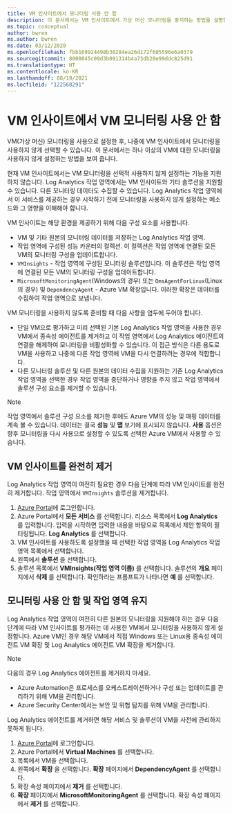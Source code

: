 ```yaml
---
title: VM 인사이트에서 모니터링 사용 안 함
description: 이 문서에서는 VM 인사이트에서 가상 머신 모니터링을 중지하는 방법을 설명합니다.
ms.topic: conceptual
author: bwren
ms.author: bwren
ms.date: 03/12/2020
ms.openlocfilehash: fbb169924498b30284ea26d172f605596e6a0379
ms.sourcegitcommit: 8000045c09d3b091314b4a73db20e99ddc825d91
ms.translationtype: HT
ms.contentlocale: ko-KR
ms.lasthandoff: 08/19/2021
ms.locfileid: "122568291"
---
```

# <a name="disable-monitoring-of-your-vms-in-vm-insights"></a>VM 인사이트에서 VM 모니터링 사용 안 함

VM(가상 머신) 모니터링을 사용으로 설정한 후, 나중에 VM 인사이트에서 모니터링을 사용하지 않게 선택할 수 있습니다. 이 문서에서는 하나 이상의 VM에 대한 모니터링을 사용하지 않게 설정하는 방법을 보여 줍니다.  

현재 VM 인사이트에서는 VM 모니터링을 선택적 사용하지 않게 설정하는 기능을 지원하지 않습니다. Log Analytics 작업 영역에서는 VM 인사이트와 기타 솔루션을 지원할 수 있습니다. 다른 모니터링 데이터도 수집할 수 있습니다. Log Analytics 작업 영역에서 이 서비스를 제공하는 경우 시작하기 전에 모니터링을 사용하지 않게 설정하는 메소드와 그 영향을 이해해야 합니다.

VM 인사이트는 해당 환경을 제공하기 위해 다음 구성 요소를 사용합니다.

* VM 및 기타 원본의 모니터링 데이터를 저장하는 Log Analytics 작업 영역.
* 작업 영역에 구성된 성능 카운터의 컬렉션. 이 컬렉션은 작업 영역에 연결된 모든 VM의 모니터링 구성을 업데이트합니다.
* `VMInsights` - 작업 영역에 구성된 모니터링 솔루션입니다. 이 솔루션은 작업 영역에 연결된 모든 VM의 모니터링 구성을 업데이트합니다.
* `MicrosoftMonitoringAgent`(Windows의 경우) 또는 `OmsAgentForLinux`(Linux의 경우) 및 `DependencyAgent` - Azure VM 확장입니다. 이러한 확장은 데이터를 수집하여 작업 영역으로 보냅니다.

VM 모니터링을 사용하지 않도록 준비할 때 다음 사항을 염두에 두어야 합니다.

* 단일 VM으로 평가하고 미리 선택된 기본 Log Analytics 작업 영역을 사용한 경우 VM에서 종속성 에이전트를 제거하고 이 작업 영역에서 Log Analytics 에이전트의 연결을 해제하여 모니터링을 비활성화할 수 있습니다. 이 접근 방식은 다른 용도로 VM을 사용하고 나중에 다른 작업 영역에 VM을 다시 연결하려는 경우에 적합합니다.
* 다른 모니터링 솔루션 및 다른 원본의 데이터 수집을 지원하는 기존 Log Analytics 작업 영역을 선택한 경우 작업 영역을 중단하거나 영향을 주지 않고 작업 영역에서 솔루션 구성 요소를 제거할 수 있습니다.  

>[!NOTE]
> 작업 영역에서 솔루션 구성 요소를 제거한 후에도 Azure VM의 성능 및 매핑 데이터를 계속 볼 수 있습니다. 데이터는 결국 **성능** 및 **맵** 보기에 표시되지 않습니다. **사용** 옵션은 향후 모니터링을 다시 사용으로 설정할 수 있도록 선택한 Azure VM에서 사용할 수 있습니다.  

## <a name="remove-vm-insights-completely"></a>VM 인사이트를 완전히 제거

Log Analytics 작업 영역이 여전히 필요한 경우 다음 단계에 따라 VM 인사이트를 완전히 제거합니다. 작업 영역에서 `VMInsights` 솔루션을 제거합니다.  

1. [Azure Portal](https://portal.azure.com)에 로그인합니다.
2. Azure Portal에서 **모든 서비스** 를 선택합니다. 리소스 목록에서 **Log Analytics** 를 입력합니다. 입력을 시작하면 입력한 내용을 바탕으로 목록에서 제안 항목이 필터링됩니다. **Log Analytics** 를 선택합니다.
3. VM 인사이트를 사용하도록 설정했을 때 선택한 작업 영역을 Log Analytics 작업 영역 목록에서 선택합니다.
4. 왼쪽에서 **솔루션** 을 선택합니다.  
5. 솔루션 목록에서 **VMInsights(작업 영역 이름)** 를 선택합니다. 솔루션의 **개요** 페이지에서 **삭제** 를 선택합니다. 확인하라는 프롬프트가 나타나면 **예** 를 선택합니다.

## <a name="disable-monitoring-and-keep-the-workspace"></a>모니터링 사용 안 함 및 작업 영역 유지  

Log Analytics 작업 영역이 여전히 다른 원본의 모니터링을 지원해야 하는 경우 다음 단계에 따라 VM 인사이트를 평가하는 데 사용한 VM에서 모니터링을 사용하지 않게 설정합니다. Azure VM인 경우 해당 VM에서 직접 Windows 또는 Linux용 종속성 에이전트 VM 확장 및 Log Analytics 에이전트 VM 확장을 제거합니다. 

>[!NOTE]
>다음의 경우 Log Analytics 에이전트를 제거하지 마세요. 
>
> * Azure Automation은 프로세스를 오케스트레이션하거나 구성 또는 업데이트를 관리하기 위해 VM을 관리합니다. 
> * Azure Security Center에서는 보안 및 위협 탐지를 위해 VM을 관리합니다. 
>
> Log Analytics 에이전트를 제거하면 해당 서비스 및 솔루션이 VM을 사전에 관리하지 못하게 됩니다. 

1. [Azure Portal](https://portal.azure.com)에 로그인합니다. 
2. Azure Portal에서 **Virtual Machines** 를 선택합니다. 
3. 목록에서 VM을 선택합니다. 
4. 왼쪽에서 **확장** 을 선택합니다. **확장** 페이지에서 **DependencyAgent** 를 선택합니다.
5. 확장 속성 페이지에서 **제거** 를 선택합니다.
6. **확장** 페이지에서 **MicrosoftMonitoringAgent** 를 선택합니다. 확장 속성 페이지에서 **제거** 를 선택합니다.  

